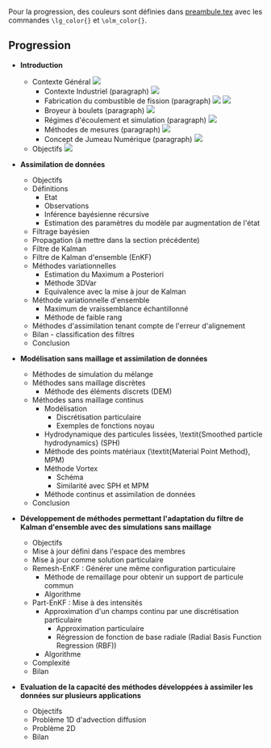 Pour la progression, des couleurs sont définies dans [preambule.tex](preamble.tex) avec les commandes `\lg_color{}` et `\olm_color{}`.
## Progression

- **Introduction**  
  - Contexte Général ![](https://geps.dev/progress/100) 
    - Contexte Industriel  (paragraph) ![](https://geps.dev/progress/100) 
    - Fabrication du combustible de fission  (paragraph) ![](https://geps.dev/progress/100) ![](https://geps.dev/progress/100) 
    - Broyeur à boulets (paragraph) ![](https://geps.dev/progress/100) 
    - Régimes d'écoulement et simulation (paragraph) ![](https://geps.dev/progress/100) 
    - Méthodes de mesures (paragraph) ![](https://geps.dev/progress/100) 
    - Concept de Jumeau Numérique (paragraph) ![](https://geps.dev/progress/100) 
  - Objectifs ![](https://geps.dev/progress/100) 
  
- **Assimilation de données**
  - Objectifs
  - Définitions
    - Etat
    - Observations
    - Inférence bayésienne récursive
    - Estimation des paramètres du modèle par augmentation de l'état
  - Filtrage bayésien
  - Propagation (à mettre dans la section précédente)
  - Filtre de Kalman
  - Filtre de Kalman d'ensemble (EnKF)
  - Méthodes variationnelles
    - Estimation du Maximum a Posteriori
    - Méthode 3DVar
    - Equivalence avec la mise à jour de Kalman
  - Méthode variationnelle d'ensemble
    - Maximum de vraissemblance échantillonné
    - Méthode de faible rang
  - Méthodes d'assimilation tenant compte de l'erreur d'alignement
  - Bilan - classification des filtres
  - Conclusion
  
- **Modélisation sans maillage et assimilation de données**
  - Méthodes de simulation du mélange
  - Méthodes sans maillage discrètes
    - Méthode des éléments discrets (DEM)
  - Méthodes sans maillage continus
    - Modélisation
      - Discrétisation particulaire
      - Exemples de fonctions noyau
    - Hydrodynamique des particules lissées, \textit{Smoothed particle hydrodynamics} (SPH)
    - Méthode des points matériaux (\textit{Material Point Method}, MPM)
    - Méthode Vortex
      - Schéma
      - Similarité avec SPH et MPM
    - Méthode continus et assimilation de données
  - Conclusion

- **Développement de méthodes permettant l'adaptation du filtre de Kalman d'ensemble avec des simulations sans maillage**
  - Objectifs
  - Mise à jour défini dans l'espace des membres
  - Mise à jour comme solution particulaire
  - Remesh-EnKF : Générer une même configuration particulaire
    - Méthode de remaillage pour obtenir un support de particule commun
    - Algorithme
  - Part-EnKF : Mise à des intensités
    - Approximation d'un champs continu par une discrétisation particulaire
      - Approximation particulaire
      - Régression de fonction de base radiale (Radial Basis Function Regression (RBF))
    - Algorithme
  - Complexité
  - Bilan

-  **Evaluation de la capacité des méthodes développées à assimiler les données sur plusieurs applications**
   - Objectifs
   - Problème 1D d'advection diffusion
   - Problème 2D 
   - Bilan

